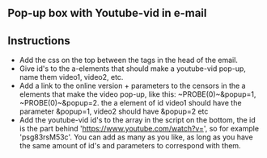 ## Pop-up box with Youtube-vid in e-mail

## Instructions

-  Add the css on the top between the <style></style> tags in the head of the email.
-  Give id's to the a-elements that should make a youtube-vid pop-up, name them video1, video2, etc.
-  Add a link to the online version + parameters to the censors in the a elements that make the video pop-up, like this: ~PROBE(0)~&popup=1, ~PROBE(0)~&popup=2. the a element of id video1 should have the parameter &popup=1, video2 should have &popup=2 etc
-  Add the youtube-vid id's to the array in the script on the bottom, the id is the part behind 'https://www.youtube.com/watch?v=', so for example 'psg83rsM53c'. You can add as many as you like, as long as you have the same amount of id's and parameters to correspond with them.
